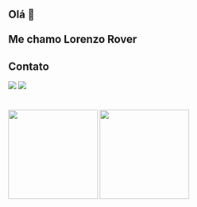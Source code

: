 ## Olá 👋 <br><br> Me chamo Lorenzo Rover



## Contato

<div>
<a href = "https://www.linkedin.com/in/lorenzo-rover" target="_blank"><img loading="lazy" src="https://img.shields.io/badge/linkedin-%230A66C2?style=for-the-badge&logo=linkedin&logoColor=white" target="_blank"></a>
<a href = "mailto:lorenzo.rover66@gmail.com"><img loading="lazy" src="https://img.shields.io/badge/gmail-%23EA4335?style=for-the-badge&logo=gmail&logoColor=white" target="_blank"></a>
</div>

#

<div>
<img height="180em" src="https://github-readme-stats.vercel.app/api/top-langs/?username=lorenzorover&layout=compact&langs_count=7&theme=blue-green"/>
<img height="180em" src="https://github-readme-streak-stats.herokuapp.com/?user=lorenzorover&theme=blue-green"/>
</div>

